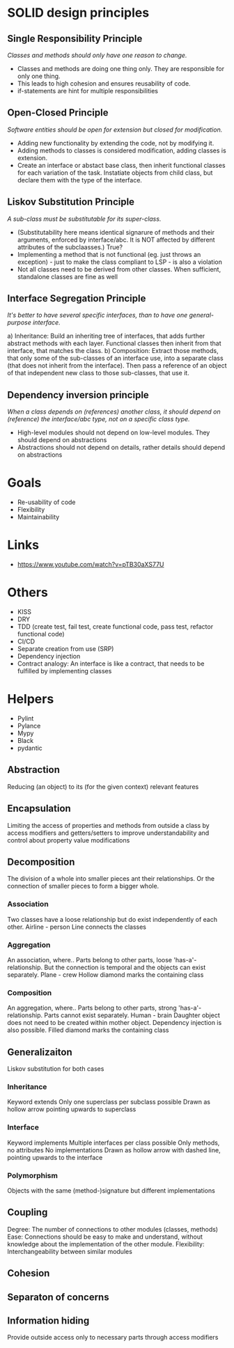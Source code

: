 # SOLID design principles

## Single Responsibility Principle
*Classes and methods should only have one reason to change.*

- Classes and methods are doing one thing only. They are responsible for only one thing.
- This leads to high cohesion and ensures reusability of code.
- if-statements are hint for multiple responsibilities


## Open-Closed Principle
*Software entities should be open for extension but closed for modification.*

- Adding new functionality by extending the code, not by modifying it.
- Adding methods to classes is considered modification, adding classes is extension.
- Create an interface or abstact base class, then inherit functional classes for each variation of the task. Instatiate objects from child class, but declare them with the type of the interface.


## Liskov Substitution Principle
*A sub-class must be substitutable for its super-class.*

- (Substitutability here means identical signarure of methods and their arguments, enforced by interface/abc. It is NOT affected by different attributes of the subclaasses.) True?
- Implementing a method that is not functional (eg. just throws an exception) - just to make the class compliant to LSP - is also a violation
- Not all classes need to be derived from other classes. When sufficient, standalone classes are fine as well


## Interface Segregation Principle
*It's better to have several specific interfaces, than to have one general-purpose interface.*

a) Inheritance: Build an inheriting tree of interfaces, that adds further abstract methods with each layer. Functional classes then inherit from that interface, that matches the class.
b) Composition: Extract those methods, that only some of the sub-classes of an interface use, into a separate class (that does not inherit from the interface). Then pass a reference of an object of that independent new class to those sub-classes, that use it.


## Dependency inversion principle
*When a class depends on (references) another class, it should depend on (reference) the interface/abc type, not on a specific class type.*

- High-level modules should not depend on low-level modules. They should depend on abstractions
- Abstractions should not depend on details, rather details should depend on abstractions


# Goals
- Re-usability of code
- Flexibility
- Maintainability




# Links
- https://www.youtube.com/watch?v=pTB30aXS77U




# Others
- KISS
- DRY
- TDD (create test, fail test, create functional code, pass test, refactor functional code)
- CI/CD
- Separate creation from use (SRP)
- Dependency injection
- Contract analogy: An interface is like a contract, that needs to be fulfilled by implementing classes




# Helpers
- Pylint
- Pylance
- Mypy
- Black
- pydantic




## Abstraction
Reducing (an object) to its (for the given context) relevant features

## Encapsulation
Limiting the access of properties and methods from outside a class by access modifiers and getters/setters to improve understandability and control about property value modifications

## Decomposition
The division of a whole into smaller pieces ant their relationships. Or the connection of smaller pieces to form a bigger whole.

### Association
Two classes have a loose relationship but do exist independently of each other.
Airline - person
Line connects the classes

### Aggregation
An association, where..
Parts belong to other parts, loose 'has-a'-relationship. But the connection is temporal and the objects can exist separately.
Plane - crew
Hollow diamond marks the containing class

### Composition
An aggregation, where..
Parts belong to other parts, strong 'has-a'-relationship. Parts cannot exist separately.
Human - brain
Daughter object does not need to be created within mother object. Dependency injection is also possible.
Filled diamond marks the containing class


## Generalizaiton
Liskov substitution for both cases

### Inheritance
Keyword extends
Only one superclass per subclass possible
Drawn as hollow arrow pointing upwards to superclass

### Interface
Keyword implements
Multiple interfaces per class possible
Only methods, no attributes
No implementations
Drawn as hollow arrow with dashed line, pointing upwards to the interface

### Polymorphism
Objects with the same (method-)signature but different implementations



## Coupling
Degree: The number of connections to other modules (classes, methods)
Ease: Connections should be easy to make and understand, without knowledge about the implementation of the other module.
Flexibility: Interchangeability between similar modules 

## Cohesion


## Separaton of concerns


## Information hiding
Provide outside access only to necessary parts through access modifiers